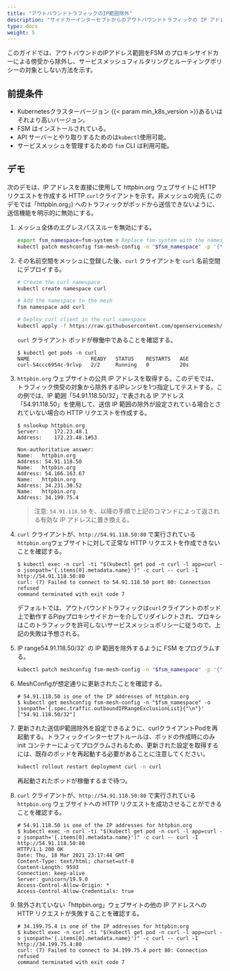 ```yaml
---
title: "アウトバウンドトラフィックのIP範囲除外"
description: "サイドカーインターセプトからのアウトバウンドトラフィックの IP アドレス範囲の除外"
type: docs
weight: 5
---
```

このガイドでは、アウトバウンドのIPアドレス範囲をFSM のプロキシサイドカーによる傍受から除外し、サービスメッシュフィルタリングとルーティングポリシーの対象としない方法を示す。

## 前提条件
- Kubernetesクラスターバージョン {{< param min_k8s_version >}}あるいはそれより高いバージョン。
- FSM はインストールされている。
- API サーバーとやり取りするためのは`kubectl`使用可能。
- サービスメッシュを管理するための `fsm` CLI は利用可能。

## デモ

次のデモは、IP アドレスを直接に使用して httpbin.org ウェブサイトに HTTP リクエストを作成する HTTP `curl`クライアントを示す。非メッシュの宛先 (このデモでは「httpbin.org」) へのトラフィックがポッドから送信できないように、送信機能を明示的に無効にする。

1. メッシュ全体のエグレスパススルーを無効にする。
    ```bash
    export fsm_namespace=fsm-system # Replace fsm-system with the namespace where FSM is installed
    kubectl patch meshconfig fsm-mesh-config -n "$fsm_namespace" -p '{"spec":{"traffic":{"enableEgress":false}}}'  --type=merge
    ```

2. その名前空間をメッシュに登録した後、`curl` クライアントを `curl` 名前空間にデプロイする。

    ```bash
    # Create the curl namespace
    kubectl create namespace curl

    # Add the namespace to the mesh
    fsm namespace add curl

    # Deploy curl client in the curl namespace
    kubectl apply -f https://raw.githubusercontent.com/openservicemesh/fsm-docs/{{< param fsm_branch >}}/manifests/samples/curl/curl.yaml -n curl
    ```

    `curl` クライアント ポッドが稼働中であることを確認する。

    ```console
    $ kubectl get pods -n curl
    NAME                    READY   STATUS    RESTARTS   AGE
    curl-54ccc6954c-9rlvp   2/2     Running   0          20s
    ```

3. `httpbin.org` ウェブサイトの公共 IP アドレスを取得する。このデモでは、トラフィック傍受の対象から除外するIPレンジを1つ指定してテストする。この例では、IP 範囲「54.91.118.50/32」で表される IP アドレス「54.91.118.50」を使用して、送信 IP 範囲の除外が設定されている場合とされていない場合の HTTP リクエストを作成する。
    ```console
    $ nslookup httpbin.org
    Server:		172.23.48.1
    Address:	172.23.48.1#53

    Non-authoritative answer:
    Name:	httpbin.org
    Address: 54.91.118.50
    Name:	httpbin.org
    Address: 54.166.163.67
    Name:	httpbin.org
    Address: 34.231.30.52
    Name:	httpbin.org
    Address: 34.199.75.4
    ```

    > 注意: `54.91.118.50` を、以降の手順で上記のコマンドによって返される有効な IP アドレスに置き換える。

4. `curl` クライアントが、`http://54.91.118.50:80` で実行されている `httpbin.org`ウェブサイトに対して正常な HTTP リクエストを作成できないことを確認する。

    ```console
    $ kubectl exec -n curl -ti "$(kubectl get pod -n curl -l app=curl -o jsonpath='{.items[0].metadata.name}')" -c curl -- curl -I http://54.91.118.50:80
    curl: (7) Failed to connect to 54.91.118.50 port 80: Connection refused
    command terminated with exit code 7
    ```

    デフォルトでは、アウトバウンドトラフィックは`curl`クライアントのポッド上で動作するPipyプロキシサイドカーを介してリダイレクトされ、プロキシはこのトラフィックを許可しないサービスメッシュポリシーに従うので、上記の失敗は予想される。

5. IP range54.91.118.50/32` の IP 範囲を除外するように FSM をプログラムする。
    ```bash
    kubectl patch meshconfig fsm-mesh-config -n "$fsm_namespace" -p '{"spec":{"traffic":{"outboundIPRangeExclusionList":["54.91.118.50/32"]}}}'  --type=merge
    ```

6. MeshConfigが想定通りに更新されたことを確認する。
    ```console
    # 54.91.118.50 is one of the IP addresses of httpbin.org
    $ kubectl get meshconfig fsm-mesh-config -n "$fsm_namespace" -o jsonpath='{.spec.traffic.outboundIPRangeExclusionList}{"\n"}'
    ["54.91.118.50/32"]
    ```

7.  更新された送信IP範囲除外を設定できるように、curlクライアントPodを再起動する。トラフィックインターセプトルールは、ポッドの作成時にのみ init コンテナーによってプログラムされるため、更新された設定を取得するには、既存のポッドを再起動する必要があることに注意してください。
    ```bash
    kubectl rollout restart deployment curl -n curl
    ```

    再起動されたポッドが稼働するまで待つ。

8. `curl` クライアントが、`http://54.91.118.50:80` で実行されている `httpbin.org` ウェブサイトへの HTTP リクエストを成功させることができることを確認する。
    ```console
    # 54.91.118.50 is one of the IP addresses for httpbin.org
    $ kubectl exec -n curl -ti "$(kubectl get pod -n curl -l app=curl -o jsonpath='{.items[0].metadata.name}')" -c curl -- curl -I http://54.91.118.50:80
    HTTP/1.1 200 OK
    Date: Thu, 18 Mar 2021 23:17:44 GMT
    Content-Type: text/html; charset=utf-8
    Content-Length: 9593
    Connection: keep-alive
    Server: gunicorn/19.9.0
    Access-Control-Allow-Origin: *
    Access-Control-Allow-Credentials: true
    ```

9. 除外されていない「httpbin.org」ウェブサイトの他の IP アドレスへの HTTP リクエストが失敗することを確認する。
    ```console
    # 34.199.75.4 is one of the IP addresses for httpbin.org
    $ kubectl exec -n curl -ti "$(kubectl get pod -n curl -l app=curl -o jsonpath='{.items[0].metadata.name}')" -c curl -- curl -I http://34.199.75.4:80
    curl: (7) Failed to connect to 34.199.75.4 port 80: Connection refused
    command terminated with exit code 7
    ```